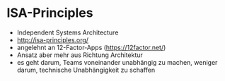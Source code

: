 # ISA-Principles

* Independent Systems Architecture
* http://isa-principles.org/
* angelehnt an 12-Factor-Apps (https://12factor.net/)
* Ansatz aber mehr aus Richtung Architektur
* es geht darum, Teams voneinander unabhängig zu machen, weniger darum, technische Unabhängigkeit zu schaffen